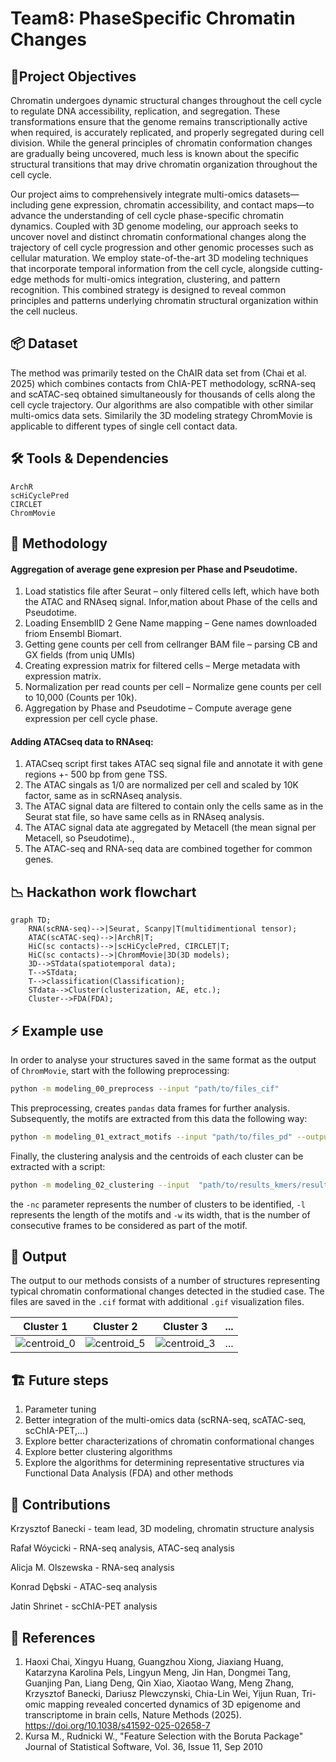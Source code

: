 # Team8: PhaseSpecific Chromatin Changes

## 🎯Project Objectives

Chromatin undergoes dynamic structural changes throughout the cell cycle to regulate DNA accessibility, replication, and segregation. These transformations ensure that the genome remains transcriptionally active when required, is accurately replicated, and properly segregated during cell division. While the general principles of chromatin conformation changes are gradually being uncovered, much less is known about the specific structural transitions that may drive chromatin organization throughout the cell cycle.

Our project aims to comprehensively integrate multi-omics datasets—including gene expression, chromatin accessibility, and contact maps—to advance the understanding of cell cycle phase-specific chromatin dynamics. Coupled with 3D genome modeling, our approach seeks to uncover novel and distinct chromatin conformational changes along the trajectory of cell cycle progression and other genomic processes such as cellular maturation. We employ state-of-the-art 3D modeling techniques that incorporate temporal information from the cell cycle, alongside cutting-edge methods for multi-omics integration, clustering, and pattern recognition. This combined strategy is designed to reveal common principles and patterns underlying chromatin structural organization within the cell nucleus.

## 📦 Dataset

The method was primarily tested on the ChAIR data set from (Chai et al. 2025) which combines contacts from ChIA-PET methodology, scRNA-seq and scATAC-seq obtained simultaneously for thousands of cells along the cell cycle trajectory. Our algorithms are also compatible with other similar multi-omics data sets. Similarily the 3D modeling strategy ChromMovie is applicable to different types of single cell contact data.

## 🛠 Tools & Dependencies

```
ArchR
scHiCyclePred
CIRCLET
ChromMovie
```

## 🧠 Methodology

#### Aggregation of average gene expresion per Phase and Pseudotime.
1. Load statistics file after Seurat – only filtered cells left, which have both the ATAC and RNAseq signal. Infor,mation about Phase of the cells and Pseudotime.
2. Loading EnsemblID 2 Gene Name mapping – Gene names downloaded friom Ensembl Biomart.
3. Getting gene counts per cell from cellranger BAM file – parsing CB and GX fields (from uniq UMIs)
4. Creating expression matrix for filtered cells – Merge metadata with expression matrix.
5. Normalization per read counts per cell – Normalize gene counts per cell to 10,000 (Counts per 10k).
6. Aggregation by Phase and Pseudotime – Compute average gene expression per cell cycle phase.

#### Adding ATACseq data to RNAseq:
1. ATACseq script first takes ATAC seq signal file and annotate it with gene regions +- 500 bp from gene TSS.
2. The ATAC singals as 1/0 are normalized per cell and scaled by 10K factor, same as in scRNAseq analysis.
3. The ATAC signal data are filtered to contain only the cells same as in the Seurat stat file, so have same cells as in RNAseq analysis.
4. The ATAC signal data ate aggregated by Metacell (the mean signal per Metacell, so Pseudotime).,
5. The ATAC-seq and RNA-seq data are combined together for common genes.

## 📉 Hackathon work flowchart

```mermaid
graph TD;
    RNA(scRNA-seq)-->|Seurat, Scanpy|T(multidimentional tensor);
    ATAC(scATAC-seq)-->|ArchR|T;
    HiC(sc contacts)-->|scHiCyclePred, CIRCLET|T;
    HiC(sc contacts)-->|ChromMovie|3D(3D models);
    3D-->STdata(spatiotemporal data);
    T-->STdata;
    T-->classification(Classification);
    STdata-->Cluster(clusterization, AE, etc.);
    Cluster-->FDA(FDA);
```

## ⚡ Example use

In order to analyse your structures saved in the same format as the output of `ChromMovie`, start with the following preprocessing:

```bash
python -m modeling_00_preprocess --input "path/to/files_cif"
```

This preprocessing, creates `pandas` data frames for further analysis. Subsequently, the motifs are extracted from this data the following way:

```bash
python -m modeling_01_extract_motifs --input "path/to/files_pd" --output "path/to/results_kmers" -l 10 -w 5
```

Finally, the clustering analysis and the centroids of each cluster can be extracted with a script:

```bash
python -m modeling_02_clustering --input  "path/to/results_kmers/result.npy" --output "path/to/results_centroid" --nc 5 --seed 100 -l 10 -w 5
```

the `-nc` parameter represents the number of clusters to be identified, `-l` represents the length of the motifs and `-w` its width, that is the number of consecutive frames to be considered as part of the motif.

## 🧬 Output

The output to our methods consists of a number of structures representing typical chromatin conformational changes detected in the studied case. The files are saved in the `.cif` format with additional `.gif` visualization files.

| Cluster 1  |  Cluster 2 | Cluster 3 | ... |
:-------------------------:|:-------------------------:|:-------------------------:|:-------------------------:
![centroid_0](https://github.com/user-attachments/assets/9f0382cb-8d35-4f7c-99ba-b37baa780f28) | ![centroid_5](https://github.com/user-attachments/assets/6b7f7820-4574-4df7-9057-84c867c3c355) | ![centroid_3](https://github.com/user-attachments/assets/ec3728d2-bd32-43f5-a6ee-427f9923727d) | ...



## 🏗 Future steps

1. Parameter tuning
2. Better integration of the multi-omics data (scRNA-seq, scATAC-seq, scChIA-PET,...)
3. Explore better characterizations of chromatin conformational changes
4. Explore better clustering algorithms
5. Explore the algorithms for determining representative structures via Functional Data Analysis (FDA) and other methods

## 🧾 Contributions

Krzysztof Banecki - team lead, 3D modeling, chromatin structure analysis

Rafał Wóycicki - RNA-seq analysis, ATAC-seq analysis

Alicja M. Olszewska - RNA-seq analysis

Konrad Dębski - ATAC-seq analysis

Jatin Shrinet - scChIA-PET analysis

## 📌 References

1. Haoxi Chai, Xingyu Huang, Guangzhou Xiong, Jiaxiang Huang, Katarzyna Karolina Pels, Lingyun Meng, Jin Han, Dongmei Tang, Guanjing Pan, Liang Deng, Qin Xiao, Xiaotao Wang, Meng Zhang, Krzysztof Banecki, Dariusz Plewczynski, Chia-Lin Wei, Yijun Ruan, Tri-omic mapping revealed concerted dynamics of 3D epigenome and transcriptome in brain cells, Nature Methods (2025). https://doi.org/10.1038/s41592-025-02658-7
2. Kursa M., Rudnicki W., "Feature Selection with the Boruta Package" Journal of Statistical Software, Vol. 36, Issue 11, Sep 2010

